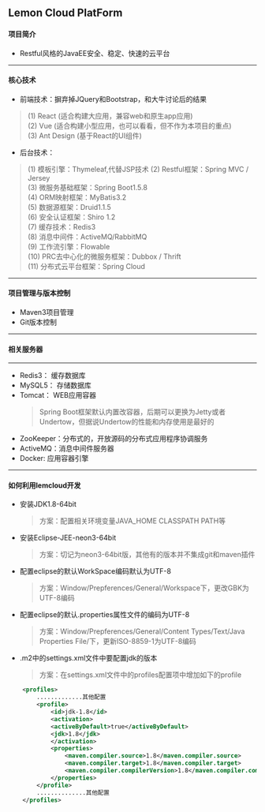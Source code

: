 Lemon Cloud PlatForm
---------------------------------------

#### 项目简介
* Restful风格的JavaEE安全、稳定、快速的云平台
---------------------------------------
#### 核心技术
* 前端技术：摒弃掉JQuery和Bootstrap，和大牛讨论后的结果
 > (1) React (适合构建大应用，兼容web和原生app应用)<br>
 > (2) Vue (适合构建小型应用，也可以看看，但不作为本项目的重点)<br>
 > (3) Ant Design  (基于React的UI组件)
* 后台技术：
 > (1) 模板引擎：Thymeleaf,代替JSP技术
 > (2) Restful框架：Spring MVC / Jersey<br>
 > (3) 微服务基础框架：Spring Boot1.5.8<br>
 > (4) ORM映射框架：MyBatis3.2<br>
 > (5) 数据源框架：Druid1.1.5<br>
 > (6) 安全认证框架：Shiro 1.2<br>
 > (7) 缓存技术：Redis3<br>
 > (8) 消息中间件：ActiveMQ/RabbitMQ<br>
 > (9) 工作流引擎：Flowable<br>
 > (10) PRC去中心化的微服务框架：Dubbox / Thrift<br>
 > (11) 分布式云平台框架：Spring Cloud
---------------------------------------
#### 项目管理与版本控制
* Maven3项目管理
* Git版本控制
---------------------------------------
#### 相关服务器
---------------------------------------
* Redis3： 缓存数据库
* MySQL5： 存储数据库
* Tomcat： WEB应用容器
  > Spring Boot框架默认内置改容器，后期可以更换为Jetty或者Undertow，但据说Undertow的性能和内存使用是最好的
* ZooKeeper：分布式的，开放源码的分布式应用程序协调服务
* ActiveMQ：消息中间件服务器
* Docker: 应用容器引擎
---------------------------------------
#### 如何利用lemcloud开发
* 安装JDK1.8-64bit
 	>方案：配置相关环境变量JAVA_HOME CLASSPATH  PATH等
* 安装Eclipse-JEE-neon3-64bit 
	>方案：切记为neon3-64bit版，其他有的版本并不集成git和maven插件
* 配置eclipse的默认WorkSpace编码默认为UTF-8
	>方案：Window/Prepferences/General/Workspace下，更改GBK为UTF-8编码
* 配置eclipse的默认.properties属性文件的编码为UTF-8 
	>方案：Window/Prepferences/General/Content Types/Text/Java Properties File/下，更新ISO-8859-1为UTF-8编码
* .m2中的settings.xml文件中要配置jdk的版本
	>方案：在settings.xml文件中的profiles配置项中增加如下的profile
```xml
    <profiles>
        .............其他配置
        <profile>
        	<id>jdk-1.8</id>
        	<activation>
        	<activeByDefault>true</activeByDefault>
        	<jdk>1.8</jdk>
        	</activation>
        	<properties>
        	    <maven.compiler.source>1.8</maven.compiler.source>
        	    <maven.compiler.target>1.8</maven.compiler.target>
        	    <maven.compiler.compilerVersion>1.8</maven.compiler.compilerVersion>
        	</properties>
    	</profile>
        ..............其他配置
    </profiles>
```